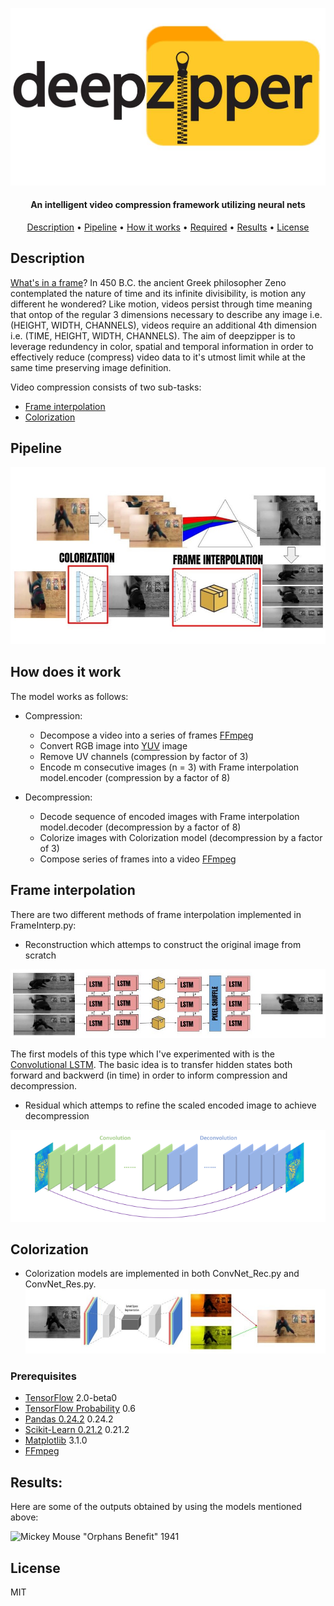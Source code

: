 ![](https://github.com/jomanovic/deepzipper/blob/master/display/logo.jpg)
<h4 align="center">An intelligent video compression framework utilizing neural nets</a></h4>

<p align="center">
  <a href="#description">Description</a> •
  <a href="#pipeline">Pipeline</a> •
  <a href="#how-does-it-work">How it works</a> •
  <a href="#prerequisites">Required</a> •
  <a href="#results">Results</a> •
  <a href="#license">License</a>
</p>

## Description

[What's in a frame](https://medium.com/@civonamo/https-medium-com-civonamo-whats-in-a-frame-20c941376142)? In 450 B.C. the ancient Greek philosopher Zeno contemplated the nature of time and its infinite divisibility, is motion any different he wondered? Like motion, videos persist through time meaning that ontop of the regular 3 dimensions necessary to describe any image i.e. (HEIGHT, WIDTH, CHANNELS), videos require an additional 4th dimension i.e. (TIME, HEIGHT, WIDTH, CHANNELS). The aim of deepzipper is to leverage redundency in color, spatial and temporal information in order to effectively reduce (compress) video data to it's utmost limit while at the same time preserving image definition. 

Video compression consists of two sub-tasks:

- <a href="#frame-interpolation">Frame interpolation</a> 
- <a href="#colorization">Colorization</a> 

## Pipeline
![](https://github.com/jomanovic/deepzipper/blob/master/display/pipes.jpg)

## How does it work

The model works as follows:

- Compression: 
  - Decompose a video into a series of frames [FFmpeg](https://ffmpeg.org/)
  - Convert RGB image into [YUV](https://en.wikipedia.org/wiki/YUV) image
  - Remove UV channels (compression by factor of 3)
  - Encode m consecutive images (n = 3) with Frame interpolation model.encoder (compression by a factor of 8)

- Decompression:
  - Decode sequence of encoded images with Frame interpolation model.decoder (decompression by a factor of 8)
  - Colorize images with Colorization model (decompression by a factor of 3)
  - Compose series of frames into a video [FFmpeg](https://ffmpeg.org/)

## Frame interpolation

There are two different methods of frame interpolation implemented in FrameInterp.py:

- Reconstruction which attemps to construct the original image from scratch

![](https://github.com/jomanovic/deepzipper/blob/master/display/interp.jpg)

The first models of this type which I've experimented with is the [Convolutional LSTM](https://arxiv.org/abs/1506.04214). The basic idea is to transfer hidden states both forward and backwerd (in time) in order to inform compression and decompression. 

- Residual which attemps to refine the scaled encoded image to achieve decompression

![](https://github.com/jomanovic/deepzipper/blob/master/display/residual.png)

## Colorization

- Colorization models are implemented in both ConvNet_Rec.py and ConvNet_Res.py.
![](https://github.com/jomanovic/deepzipper/blob/master/display/color.jpg)

### Prerequisites

- [TensorFlow](https://www.tensorflow.org/install/) 2.0-beta0
- [TensorFlow Probability](https://www.tensorflow.org/probability/install) 0.6
- [Pandas 0.24.2](https://pandas.pydata.org/pandas-docs/stable/install.html#) 0.24.2
- [Scikit-Learn 0.21.2](https://scikit-learn.org/stable/index.html) 0.21.2
- [Matplotlib](https://matplotlib.org/) 3.1.0
- [FFmpeg](https://ffmpeg.org/)

## Results:

Here are some of the outputs obtained by using the models mentioned above:

![Mickey Mouse "Orphans Benefit" 1941](https://github.com/jomanovic/deepzipper/blob/master/display/decompressed.gif)

## License
MIT
